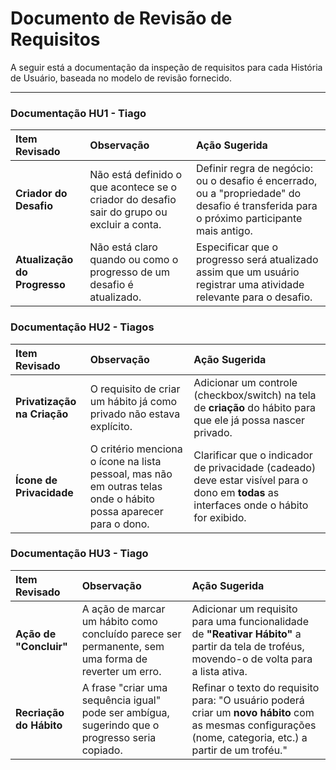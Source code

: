 # Documento de Revisão de Requisitos

A seguir está a documentação da inspeção de requisitos para cada História de Usuário, baseada no modelo de revisão fornecido.

---

### Documentação HU1 - Tiago
| Item Revisado | Observação | Ação Sugerida |
| :--- | :--- | :--- |
| **Criador do Desafio** | Não está definido o que acontece se o criador do desafio sair do grupo ou excluir a conta. | Definir regra de negócio: ou o desafio é encerrado, ou a "propriedade" do desafio é transferida para o próximo participante mais antigo. |
| **Atualização do Progresso**| Não está claro quando ou como o progresso de um desafio é atualizado. | Especificar que o progresso será atualizado assim que um usuário registrar uma atividade relevante para o desafio. |

### Documentação HU2 - Tiagos
| Item Revisado | Observação | Ação Sugerida |
| :--- | :--- | :--- |
| **Privatização na Criação**| O requisito de criar um hábito já como privado não estava explícito. | Adicionar um controle (checkbox/switch) na tela de **criação** do hábito para que ele já possa nascer privado. |
| **Ícone de Privacidade**| O critério menciona o ícone na lista pessoal, mas não em outras telas onde o hábito possa aparecer para o dono. | Clarificar que o indicador de privacidade (cadeado) deve estar visível para o dono em **todas** as interfaces onde o hábito for exibido. |

### Documentação HU3 - Tiago
| Item Revisado | Observação | Ação Sugerida |
| :--- | :--- | :--- |
| **Ação de "Concluir"** | A ação de marcar um hábito como concluído parece ser permanente, sem uma forma de reverter um erro. | Adicionar um requisito para uma funcionalidade de **"Reativar Hábito"** a partir da tela de troféus, movendo-o de volta para a lista ativa. |
| **Recriação do Hábito** | A frase "criar uma sequência igual" pode ser ambígua, sugerindo que o progresso seria copiado. | Refinar o texto do requisito para: "O usuário poderá criar um **novo hábito** com as mesmas configurações (nome, categoria, etc.) a partir de um troféu." |